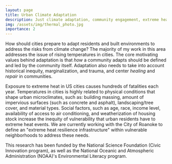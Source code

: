 ```yaml
---
layout: page
title: Urban Climate Adaptation
description: Just climate adaptation, community engagement, extreme heat, infrastructure planning
img: /assets/img/thermal_photo.jpg
importance: 2
---
```

How should cities prepare to adapt residents and built environments to address the risks from climate change? The majority of my work in this area addresses the issue of rising temperatures in cities. The core motivating values behind adaptation is that *how* a community adapts should be defined and led by the community itself. Adaptation also needs to take into account historical inequity, marginalization, and trauma, and center *healing* and *repair* in communities.

Exposure to extreme heat in US cities causes hundreds of fatalities each year. Temperatures in cities is highly related to physical conditions that shape urban microclimates, such as: building massing, amount of impervious surfaces (such as concrete and asphalt), landscaping/tree cover, and material types. Social factors, such as age, race, income level, availability of access to air conditioning, and weatherization of housing stock increase the inequity of vulnerability that urban residents have to extreme heat events. We are currently working with the City of Roanoke to define an "extreme heat resilience infrastructure" within vulnerable neighborhoods to address these needs.

This research has been funded by the National Science Foundation (Civic Innovation program), as well as the National Oceanic and Atmospheric Administration (NOAA)'s Environmental Literacy program.
